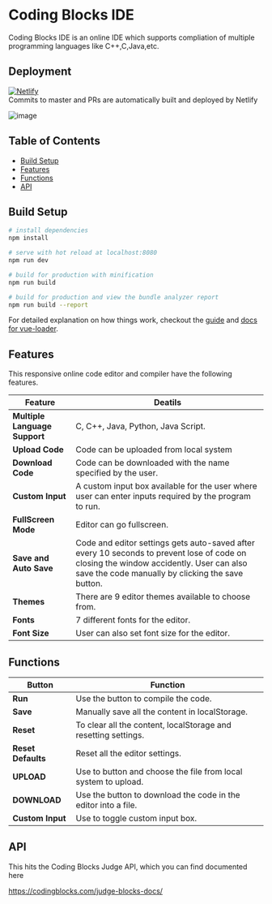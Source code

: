 # Coding Blocks IDE  
Coding Blocks IDE is an online IDE which supports compliation of multiple programming languages like C++,C,Java,etc. 

## Deployment

[![Netlify](https://www.netlify.com/img/global/badges/netlify-color-accent.svg)](https://app.netlify.com/sites/cb-ide)  
Commits to master and PRs are automatically built and deployed by Netlify

![image](https://user-images.githubusercontent.com/22571395/40135873-ffe73618-5963-11e8-85db-01c103688f4a.png)

## Table of Contents
- [Build Setup](#build-setup)
- [Features](#features)
- [Functions](#functions)
- [API](#api)
  
## Build Setup

``` bash
# install dependencies
npm install

# serve with hot reload at localhost:8080
npm run dev

# build for production with minification
npm run build

# build for production and view the bundle analyzer report
npm run build --report
```

For detailed explanation on how things work, checkout the [guide](http://vuejs-templates.github.io/webpack/) and [docs for vue-loader](http://vuejs.github.io/vue-loader).

## Features
This responsive online code editor and compiler have the following features.

|Feature|Deatils|
|-------|-------|
|**Multiple Language Support**|C, C++, Java, Python, Java Script.|
|**Upload Code**|Code can be uploaded from local system|
|**Download Code**|Code can be downloaded with the name specified by the user.|
|**Custom Input**|A custom input box available for the user where user can enter inputs required by the program to run.|
|**FullScreen Mode**|Editor can go fullscreen.|
|**Save and Auto Save**|Code and editor settings gets auto-saved after every 10 seconds to prevent lose of code on closing the window accidently. User can also save the code manually by clicking the save button.|
|**Themes**|There are 9 editor themes available to choose from.|
|**Fonts**|7 different fonts for the editor.|
|**Font Size**|User can also set font size for the editor.|

## Functions
|Button|Function|
|------|--------|
|**Run**|Use the button to compile the code.|
|**Save**| Manually save all the content in localStorage.|
|**Reset**|To clear all the content, localStorage and resetting settings.
|**Reset Defaults**| Reset all the editor settings.|
|**UPLOAD**|Use to button and choose the file from local system to upload.|
|**DOWNLOAD**|Use the button to download the code in the editor into a file.|
|**Custom Input**|Use to toggle custom input box.|

## API 
This hits the Coding Blocks Judge API, which you can find documented here

<https://codingblocks.com/judge-blocks-docs/>


